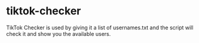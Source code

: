 # tiktok-checker
TikTok Checker is used by giving it a list of usernames.txt and the script will check it and show you the available users.
